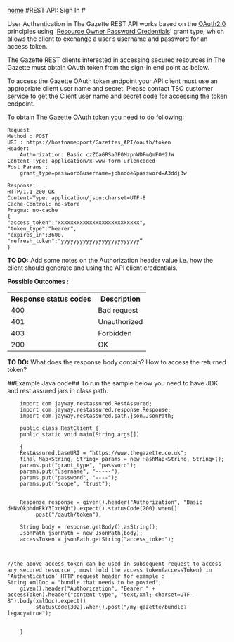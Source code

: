 [home](../home.md)
#REST API: Sign In #

User Authentication in The Gazette REST API works based on the [OAuth2.0](http://tools.ietf.org/html/rfc6749) principles using '[Resource Owner Password Credentials](http://tools.ietf.org/html/rfc6749#page-38)’ grant type, which allows the client to exchange a user’s username and password for an access token.

The Gazette REST clients interested in accessing secured resources in The Gazette must obtain OAuth token from the sign-in end point as below.

To access the Gazette OAuth token endpoint your API client must use an appropriate client user name and secret. Please contact TSO customer service to get the Client user name and secret code for accessing the token endpoint.

To obtain The Gazette OAuth token you need to do following:

	Request
	Method : POST 
	URI : https://hostname:port/Gazettes_API/oauth/token 
	Header:	
		Authorization: Basic czZCaGRSa3F0MzpnWDFmQmF0M2JW  
	Content-Type: application/x-www-form-urlencoded
	Post Params :
		grant_type=password&username=johndoe&password=A3ddj3w

	Response:  
	HTTP/1.1 200 OK      
	Content-Type: application/json;charset=UTF-8      
	Cache-Control: no-store      
	Pragma: no-cache       
	{  
	"access_token":"xxxxxxxxxxxxxxxxxxxxxxxxxx",  
	"token_type":"bearer",  
	"expires_in":3600,  
	"refresh_token":"yyyyyyyyyyyyyyyyyyyyyyyyy”  
	}



**TO DO:** Add some notes on the Authorization header value i.e. how the client should generate and using the API client credentials. 

**Possible Outcomes :** 
<table>
<tr>
<th>Response status codes</th>
<th>Description</th>
</tr>
<tr>
	<td>400</td>
	<td>Bad request</td>
</tr>
<tr>
	<td>401</td>
	<td>Unauthorized</td>
</tr>
<tr>
	<td>403</td>
	<td>Forbidden</td>
</tr>

<tr>
	<td>200</td>
	<td>OK</td>
</tr>
</table>

**TO DO:** What does the response body contain? How to access the returned token?


##Example Java code##
To run the sample below you need to have JDK and rest assured jars in class path.
	
		import com.jayway.restassured.RestAssured;
		import com.jayway.restassured.response.Response;
		import com.jayway.restassured.path.json.JsonPath;

		public class RestClient {
		public static void main(String args[])

		{
		RestAssured.baseURI = "https://www.thegazette.co.uk";
		final Map<String, String> params = new HashMap<String, String>();
		params.put("grant_type", "password");
		params.put("username", "-----");
		params.put("password", "----");
		params.put("scope", "trust");
	

		Response response = given().header("Authorization", "Basic dHNvOkphdmEkY3IxcHQh").expect().statusCode(200).when()
			.post("/oauth/token");
	
		String body = response.getBody().asString();
		JsonPath jsonPath = new JsonPath(body);
		accessToken = jsonPath.getString("access_token");



	//the above access_token can be used in subsequent request to access any secured resource , must hold the access token(accessToken) in ‘Authentication’ HTTP request header for example :
	String xmlDoc = "bundle that needs to be posted";
		given().header("Authorization", "Bearer " + accessToken).header("content-type", "text/xml; charset=UTF-8").body(xmlDoc).expect()
			.statusCode(302).when().post("/my-gazette/bundle?legacy=true");

			
		}

	
